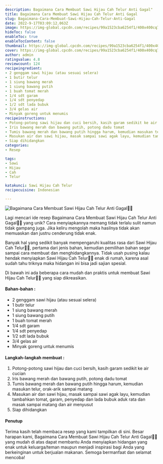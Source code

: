```yaml
---
description: Bagaimana Cara Membuat Sawi Hijau Cah Telur Anti Gagal"
title: Bagaimana Cara Membuat Sawi Hijau Cah Telur Anti Gagal
slug: Bagaimana-Cara-Membuat-Sawi-Hijau-Cah-Telur-Anti-Gagal
date: 2022-9-17T03:09:12.063Z
image: https://img-global.cpcdn.com/recipes/99a1523cba6254f1/400x400cq70/photo.jpg
hideToc: false
enableToc: true
enableTocContent: false
thumbnail: https://img-global.cpcdn.com/recipes/99a1523cba6254f1/400x400cq70/photo.jpg
cover: https://img-global.cpcdn.com/recipes/99a1523cba6254f1/400x400cq70/photo.jpg
author: admin
ratingvalue: 4.8
reviewcount: 124
recipeingredient:
- 2 genggam sawi hijau (atau sesuai selera)
- 1 butir telur
- 1 siung bawang merah
- 1 siung bawang putih
- 1 buah tomat merah
- 1/4 sdt garam
- 1/4 sdt penyedap
- 1/2 sdt lada bubuk
- 3/4 gelas air
- Minyak goreng untuk menumis
recipeinstructions:
- Potong-potong sawi hijau dan cuci bersih, kasih garam sedikit ke air cucian
- Iris bawang merah dan bawang putih, potong dadu tomat
- Tumis bawang merah dan bawang putih hingga harum, kemudian masukan telur, orak-arik sampai matang
- Masukan air dan sawi hijau, masak sampai sawi agak layu, kemudian tambahkan tomat, garam, penyedap dan lada bubuk aduk rata dan masak sampai matang dan air menyusut
- Siap dihidangkan
categories:
- Resep

tags:
- Sawi
- Hijau
- Cah
- Telur

katakunci: Sawi Hijau Cah Telur
recipecuisine: Indonesian

---
```


![Bagaimana Cara Membuat Sawi Hijau Cah Telur Anti Gagal👩‍🍳](https://img-global.cpcdn.com/recipes/99a1523cba6254f1/400x400cq70/photo.jpg)

Lagi mencari ide resep Bagaimana Cara Membuat Sawi Hijau Cah Telur Anti Gagal👩‍🍳 yang unik? Cara menyiapkannya memang tidak terlalu sulit namun tidak gampang juga. Jika keliru mengolah maka hasilnya tidak akan memuaskan dan justru cenderung tidak enak.

Banyak hal yang sedikit banyak mempengaruhi kualitas rasa dari Sawi Hijau Cah Telur👩‍🍳, pertama dari jenis bahan, kemudian pemilihan bahan segar sampai cara membuat dan menghidangkannya. Tidak usah pusing kalau hendak menyiapkan Sawi Hijau Cah Telur👩‍🍳 enak di rumah, karena asal sudah tahu triknya maka hidangan ini bisa jadi sajian spesial.

Di bawah ini ada beberapa cara mudah dan praktis untuk membuat Sawi Hijau Cah Telur👩‍🍳 yang siap dikreasikan.

<!--inarticleads1-->

#### Bahan-bahan :

- 2 genggam sawi hijau (atau sesuai selera)
- 1 butir telur
- 1 siung bawang merah
- 1 siung bawang putih
- 1 buah tomat merah
- 1/4 sdt garam
- 1/4 sdt penyedap
- 1/2 sdt lada bubuk
- 3/4 gelas air
- Minyak goreng untuk menumis

<!--inarticleads2-->

#### Langkah-langkah membuat :

1. Potong-potong sawi hijau dan cuci bersih, kasih garam sedikit ke air cucian
1. Iris bawang merah dan bawang putih, potong dadu tomat
1. Tumis bawang merah dan bawang putih hingga harum, kemudian masukan telur, orak-arik sampai matang
1. Masukan air dan sawi hijau, masak sampai sawi agak layu, kemudian tambahkan tomat, garam, penyedap dan lada bubuk aduk rata dan masak sampai matang dan air menyusut
1. Siap dihidangkan

#### Penutup

Terima kasih telah membaca resep yang kami tampilkan di sini. Besar harapan kami, Bagaimana Cara Membuat Sawi Hijau Cah Telur Anti Gagal👩‍🍳 yang mudah di atas dapat membantu Anda menyiapkan hidangan yang enak untuk keluarga/teman maupun menjadi inspirasi bagi Anda yang berkeinginan untuk berjualan makanan. Semoga bermanfaat dan selamat mencoba!